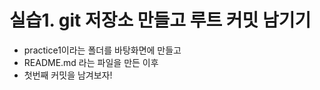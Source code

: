 # 실습1. git 저장소 만들고 루트 커밋 남기기

* practice1이라는 폴더를 바탕화면에 만들고
* README.md 라는 파일을 만든 이후
* 첫번째 커밋을 남겨보자!

